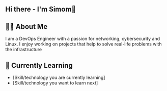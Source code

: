 ## Hi there - I'm Simom👋


## 👨‍💻 About Me
I am a DevOps Engineer with a passion for networking, cybersecurity and Linux. I enjoy working on projects that help to solve real-life problems with the infrastructure

## 🌱 Currently Learning
- [Skill/technology you are currently learning]
- [Skill/technology you want to learn next]
<!--
**szymonizydorek/szymonizydorek** is a ✨ _special_ ✨ repository because its `README.md` (this file) appears on your GitHub profile.

Here are some ideas to get you started:


- 🌱 I’m currently learning ...
- 👯 I’m looking to collaborate on ...
- 🤔 I’m looking for help with ...
- 💬 Ask me about ...
- 📫 How to reach me: ...
- 😄 Pronouns: ...
- ⚡ Fun fact: ...
-->
